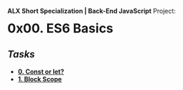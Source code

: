 **ALX Short Specialization | Back-End JavaScript**
Project: **<h1 style="display: inline;">0x00. ES6 Basics</h1>**
## ***Tasks***
* **[0. Const or let?](0-constants.js)**
* **[1. Block Scope](1-block-scoped.js)**

